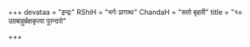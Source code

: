 +++
devataa = "इन्द्रः"
RShiH = "भर्गः प्रागाथः"
ChandaH = "सतो बृहती"
title = "१० उग्रबाहुर्म्रक्षकृत्वा पुरन्दरो"

+++
